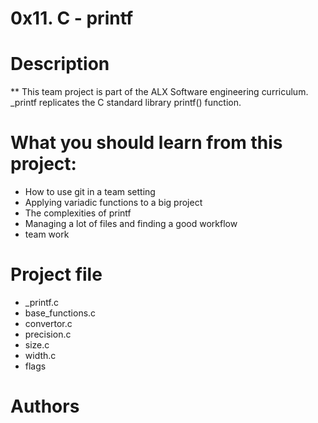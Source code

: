 # 0x11. C - printf

# Description

** This team project is part of the ALX Software engineering curriculum. _printf replicates the C standard  library printf() function.

# What you should learn from this project:

* How to use git in a team setting
* Applying variadic functions to a big project
* The complexities of printf
* Managing a lot of files and finding a good workflow
* team work

# Project file

* _printf.c
* base_functions.c
* convertor.c
* precision.c
* size.c
* width.c
* flags

# Authors

